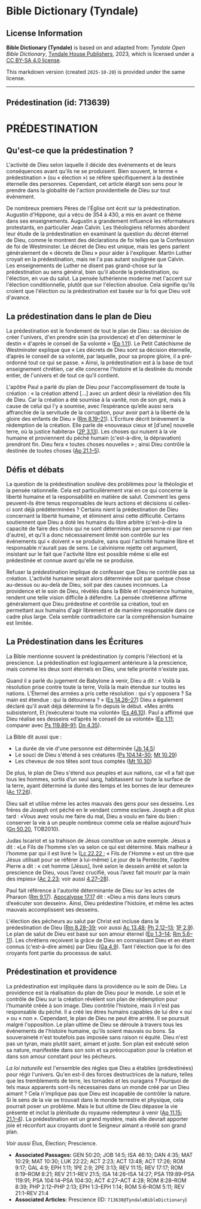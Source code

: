 # Bible Dictionary (Tyndale)

## License Information

**Bible Dictionary (Tyndale)** is based on and adapted from: _Tyndale Open Bible Dictionary_, [Tyndale House Publishers](https://tyndaleopenresources.com/), 2023, which is licensed under a [CC BY-SA 4.0 license](https://creativecommons.org/licenses/by-sa/4.0/legalcode.en).

This markdown version (created `2025-10-20`) is provided under the same license.



--------------------------------

## Prédestination (id: 713639)

PRÉDESTINATION
==============

Qu'est\-ce que la prédestination ?
----------------------------------

L'activité de Dieu selon laquelle il décide des événements et de leurs conséquences avant qu'ils ne se produisent. Bien souvent, le terme « prédestination » (ou « élection ») se réfère spécifiquement à la destinée éternelle des personnes. Cependant, cet article élargit son sens pour le prendre dans la globalité de l'action providentielle de Dieu sur tout événement.

De nombreux premiers Pères de l'Église ont écrit sur la prédestination. Augustin d'Hippone, qui a vécu de 354 à 430, a mis en avant ce thème dans ses enseignements. Augustin a grandement influencé les réformateurs protestants, en particulier Jean Calvin. Les théologiens réformés abordent leur étude de la prédestination en examinant la question du décret éternel de Dieu, comme le montrent des déclarations de foi telles que la Confession de foi de Westminster. Le décret de Dieu est unique, mais les gens parlent généralement de « décrets de Dieu » pour aider à l'expliquer. Martin Luther croyait en la prédestination, mais ne l'a pas autant soulignée que Calvin. Les enseignements de Luther ne disent pas grand\-chose sur la prédestination au sens général, bien qu'il aborde la prédestination, ou l'élection, en vue du salut. La pensée luthérienne moderne met l'accent sur l'élection conditionnelle, plutôt que sur l'élection absolue. Cela signifie qu'ils croient que l'élection ou la prédestination est basée sur la foi que Dieu voit d'avance.

La prédestination dans le plan de Dieu
--------------------------------------

La prédestination est le fondement de tout le plan de Dieu : sa décision de créer l'univers, d'en prendre soin (sa providence) et d'en déterminer le destin « d'après le conseil de Sa volonté » ([Ep 1\.11](https://ref.ly/Eph1:11)). Le Petit Catéchisme de Westminster explique que « Les décrets de Dieu sont sa décision éternelle, d’après le conseil de sa volonté, par laquelle, pour sa propre gloire, il a pré\-ordonné tout ce qui se passe. » Ainsi, la prédestination est à la base de tout enseignement chrétien, car elle concerne l'histoire et la destinée du monde entier, de l'univers et de tout ce qu'il contient.

L'apôtre Paul a parlé du plan de Dieu pour l'accomplissement de toute la création : « la création attend \[...] avec un ardent désir la révélation des fils de Dieu. Car la création a été soumise à la vanité, non de son gré, mais à cause de celui qui l’y a soumise, avec l’espérance qu’elle aussi sera affranchie de la servitude de la corruption, pour avoir part à la liberté de la gloire des enfants de Dieu » ([Rm 8\.19–21](https://ref.ly/Rom8:19-Rom8:21)). L'Écriture décrit brièvement la rédemption de la création. Elle parle de «nouveaux cieux et \[d'une] nouvelle terre, où la justice habitera» ([2P 3\.13](https://ref.ly/2Pet3:13)). Les choses qui nuisent à la vie humaine et proviennent du péché humain (c'est\-à\-dire, la dépravation) prendront fin. Dieu fera « toutes choses nouvelles » ; ainsi Dieu contrôle la destinée de toutes choses ([Ap 21\.1–5](https://ref.ly/Rev21:1-Rev21:5)).

Défis et débats
---------------

La question de la prédestination soulève des problèmes pour la théologie et la pensée rationnelle. Cela est particulièrement vrai en ce qui concerne la liberté humaine et la responsabilité en matière de salut. Comment les gens peuvent\-ils être tenus responsables de leurs actions et décisions si celles\-ci sont déjà prédéterminées ? Certains nient la prédestination de Dieu concernant la liberté humaine, et éliminent ainsi cette difficulté. Certains soutiennent que Dieu a doté les humains du libre arbitre (c'est\-à\-dire la capacité de faire des choix qui ne sont déterminés par personne ni par rien d'autre), et qu'il a donc nécessairement limité son contrôle sur les événements qui « doivent » se produire, sans quoi l'activité humaine libre et responsable n'aurait pas de sens. Le calvinisme rejette cet argument, insistant sur le fait que l'activité libre est possible même si elle est prédestinée et connue avant qu'elle ne se produise.

Refuser la prédestination implique de confesser que Dieu ne contrôle pas sa création. L'activité humaine serait alors déterminée soit par quelque chose au\-dessus ou au\-delà de Dieu, soit par des causes inconnues. La providence et le soin de Dieu, révélés dans la Bible et l'expérience humaine, rendent une telle vision difficile à défendre. La pensée chrétienne affirme généralement que Dieu prédestine et contrôle sa création, tout en permettant aux humains d'agir librement et de manière responsable dans ce cadre plus large. Cela semble contradictoire car la compréhension humaine est limitée.

La Prédestination dans les Écritures
------------------------------------

La Bible mentionne souvent la prédestination (y compris l'élection) et la prescience. La prédestination est logiquement antérieure à la prescience, mais comme les deux sont éternels en Dieu, une telle priorité n'existe pas.

Quand il a parlé du jugement de Babylone à venir, Dieu a dit : « Voilà la résolution prise contre toute la terre, Voilà la main étendue sur toutes les nations. L’Éternel des armées a pris cette résolution : qui s’y opposera ? Sa main est étendue : qui la détournera ? » ([Es 14\.26–27](https://ref.ly/Isa14:26-Isa14:27)) Dieu a également déclaré qu'il avait déjà déterminé la fin depuis le début. «Mes arrêts subsisteront, Et j’exécuterai toute ma volonté» ([Es 46\.10](https://ref.ly/Isa46:10)). Paul a affirmé que Dieu réalise ses desseins «d’après le conseil de sa volonté» ([Ep 1\.11](https://ref.ly/Eph1:11); comparer avec [Ps 119\.89–91](https://ref.ly/Ps119:89-Ps119:91); [Dn 4\.35](https://ref.ly/Dan4:35)).

La Bible dit aussi que :

* La durée de vie d'une personne est déterminée ([Jb 14\.5](https://ref.ly/Job14:5))
* Le souci de Dieu s'étend à ses créatures ([Ps 104\.14–30](https://ref.ly/Ps104:14-Ps104:30); [Mt 10\.29](https://ref.ly/Matt10:29))
* Les cheveux de nos têtes sont tous comptés ([Mt 10\.30](https://ref.ly/Matt10:30))

De plus, le plan de Dieu s'étend aux peuples et aux nations, car «Il a fait que tous les hommes, sortis d’un seul sang, habitassent sur toute la surface de la terre, ayant déterminé la durée des temps et les bornes de leur demeure» ([Ac 17\.26](https://ref.ly/Acts17:26)).

Dieu sait et utilise même les actes mauvais des gens pour ses desseins. Les frères de Joseph ont péché en le vendant comme esclave. Joseph a dit plus tard : «Vous avez voulu me faire du mal, Dieu a voulu en faire du bien : conserver la vie à un peuple nombreux comme cela se réalise aujourd'hui» ([Gn 50\.20](https://ref.ly/Gen50:20), TOB2010\).

Judas Iscariot et sa trahison de Jésus constitue un autre exemple. Jésus a dit : «Le Fils de l’homme s’en va selon ce qui est déterminé. Mais malheur à l’homme par qui il est livré !» ([Lc 22\.22 ;](https://ref.ly/Luke22:22) « Fils de l'Homme » est un titre que Jésus utilisait pour se référer à lui\-même) Le jour de la Pentecôte, l'apôtre Pierre a dit : « cet homme \[Jésus], livré selon le dessein arrêté et selon la prescience de Dieu, vous l’avez crucifié, vous l’avez fait mourir par la main des impies» ([Ac 2\.23](https://ref.ly/Acts2:23); voir aussi [4\.27–28](https://ref.ly/Acts4:27-Acts4:28)).

Paul fait référence à l'autorité déterminante de Dieu sur les actes de Pharaon ([Rm 9\.17](https://ref.ly/Rom9:17)). [Apocalypse 17\.17](https://ref.ly/Rev17:17) dit : «Dieu a mis dans leurs cœurs d’exécuter son dessein». Ainsi, Dieu prédestine l'histoire, et même les actes mauvais accomplissent ses desseins.

L'élection des pécheurs au salut par Christ est incluse dans la prédestination de Dieu ([Rm 8\.28–39](https://ref.ly/Rom8:28-Rom8:39); voir aussi [Ac 13\.48](https://ref.ly/Acts13:48); [Ph 2\.12–13](https://ref.ly/Phil2:12-Phil2:13); [1P 2\.9](https://ref.ly/1Pet2:9)). Le plan de salut de Dieu est basé sur son amour éternel ([Ep 1\.3–14](https://ref.ly/Eph1:3-Eph1:14); [Rm 5\.6–11](https://ref.ly/Rom5:6-Rom5:11)). Les chrétiens reçoivent la grâce de Dieu en connaissant Dieu et en étant connus (c'est\-à\-dire aimés) par Dieu ([Ga 4\.9](https://ref.ly/Gal4:9)). Tant l'élection que la foi des croyants font partie du processus de salut.

Prédestination et providence
----------------------------

La prédestination est impliquée dans la providence ou le soin de Dieu. La providence est la réalisation du plan de Dieu pour le monde. Le soin et le contrôle de Dieu sur la création révèlent son plan de rédemption pour l'humanité créée à son image. Dieu contrôle l'histoire, mais il n'est pas responsable du péché. Il a créé les êtres humains capables de lui dire « oui » ou « non ». Cependant, le plan de Dieu ne peut être arrêté. Il se poursuit malgré l'opposition. Le plan ultime de Dieu se déroule à travers tous les événements de l'histoire humaine, qu'ils soient mauvais ou bons. Sa souveraineté n'est toutefois pas imposée sans raison ni équité. Dieu n'est pas un tyran, mais plutôt saint, aimant et juste. Son plan est exécuté selon sa nature, manifestée dans son soin et sa préoccupation pour la création et dans son amour constant pour les pécheurs.

*La loi naturelle* est l'ensemble des règles que Dieu a établies (prédestinées) pour régir l'univers. Qu'en est\-il des forces destructrices de la nature, telles que les tremblements de terre, les tornades et les ouragans ? Pourquoi de tels maux apparents sont\-ils nécessaires dans un monde créé par un Dieu aimant ? Cela n'implique pas que Dieu est incapable de contrôler la nature. Si le sens de la vie se trouvait dans le monde terrestre et physique, cela pourrait poser un problème. Mais le but ultime de Dieu dépasse la vie présente et inclut la plénitude du royaume rédempteur à venir ([Ap 11\.15](https://ref.ly/Rev11:15); [21\.1–4](https://ref.ly/Rev21:1-Rev21:4)). La prédestination est un grand mystère, mais elle devrait apporter joie et réconfort aux croyants dont le Seigneur aimant a révélé son grand plan.

*Voir aussi* Élus, Élection; Prescience.

* **Associated Passages:** GEN 50:20; JOB 14:5; ISA 46:10; DAN 4:35; MAT 10:29; MAT 10:30; LUK 22:22; ACT 2:23; ACT 13:48; ACT 17:26; ROM 9:17; GAL 4:9; EPH 1:11; 1PE 2:9; 2PE 3:13; REV 11:15; REV 17:17; ROM 8:19–ROM 8:21; REV 21:1–REV 21:5; ISA 14:26–ISA 14:27; PSA 119:89–PSA 119:91; PSA 104:14–PSA 104:30; ACT 4:27–ACT 4:28; ROM 8:28–ROM 8:39; PHP 2:12–PHP 2:13; EPH 1:3–EPH 1:14; ROM 5:6–ROM 5:11; REV 21:1–REV 21:4
* **Associated Articles:** Prescience (ID: `713638@TyndaleBibleDictionary`)

